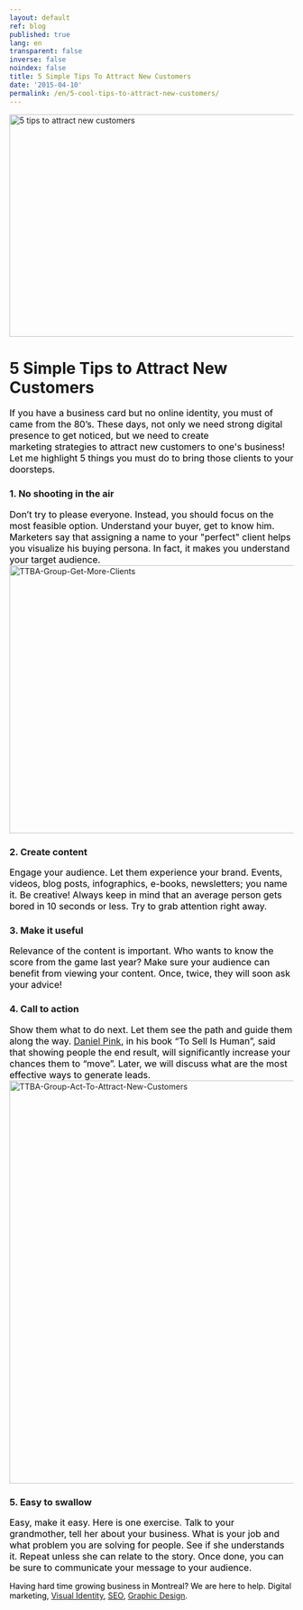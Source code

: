 ```yaml
---
layout: default
ref: blog
published: true
lang: en
transparent: false
inverse: false
noindex: false
title: 5 Simple Tips To Attract New Customers
date: '2015-04-10'
permalink: /en/5-cool-tips-to-attract-new-customers/
---
```

<img class="alignnone wp-image-1565 size-full" src="https://ttbagroup.com/wp-content/uploads/2015/08/Professioneel-wachten-e1439236934415.jpg" alt="5 tips to attract new customers" width="852" height="394" />
<h1>5 Simple Tips to Attract New Customers</h1>
<p class="p1"><span class="s1" style="font-size: 12pt; color: #000000;">If you have a business card but no online identity, you must of came from the 80’s. These days, not only we need strong digital presence to get noticed, but we need to create marketing<span class="Apple-converted-space"> </span>strategies to attract new customers to one's business! Let me highlight 5 things you must do to bring those clients to your doorsteps. </span></p>

<h3><strong>1. No shooting in the air</strong></h3>
<span style="font-size: 12pt; color: #000000;">Don’t try to please everyone. Instead, you should focus on the most feasible option. Understand your buyer, get to know him. Marketers say that assigning a name to your "perfect" client helps you visualize his buying persona. In fact, it makes you understand your target audience.</span>

<img class="alignnone wp-image-1567 size-full" src="https://ttbagroup.com/wp-content/uploads/2015/08/find-the-right-SEO-keywords-that-fit.jpg" alt="TTBA-Group-Get-More-Clients" width="752" height="475" />
<h3><strong>2. Create content</strong></h3>
<p class="p1"><span class="s1" style="font-size: 12pt; color: #000000;">Engage your audience. Let them experience your brand. Events, videos, blog posts, infographics, e-books, newsletters; you name it. Be creative! Always keep in mind that an average person gets bored in 10 seconds or less. Try to grab attention right away. </span></p>

<h3><strong>3. Make it useful</strong></h3>
<p class="p1"><span class="s1" style="font-size: 12pt; color: #000000;">Relevance of the content is important. Who wants to know the score from the game last year? Make sure your audience can benefit from viewing your content. Once, twice, they will soon ask your advice!</span></p>

<h3><strong>4. Call to action</strong></h3>
<span style="font-size: 12pt; color: #000000;">Show them what to do next. Let them see the path and guide them along the way. <a href="http://www.danpink.com/about/" target="_blank">Daniel Pink</a>, in his book “To Sell Is Human”, said that showing people the end result, will significantly increase your chances them to “move”. Later, we will discuss what are the most effective ways to generate leads.</span>

<img class="alignnone wp-image-1569 size-large" src="https://ttbagroup.com/wp-content/uploads/2015/08/Vladimir_Putin-6-1940x1352-1024x714.jpg" alt="TTBA-Group-Act-To-Attract-New-Customers" width="1024" height="714" />
<h3><strong>5. Easy to swallow</strong></h3>
<span style="font-size: 12pt; color: #000000;">Easy, make it easy. Here is one exercise. Talk to your grandmother, tell her about your business. What is your job and what problem you are solving for people. See if she understands it. Repeat unless she can relate to the story. Once done, you can be sure to communicate your message to your audience.</span>

<span style="color: #000000;">Having hard time growing business in Montreal? We are here to help. Digital marketing, <a href="/?page_id=650">Visual Identity</a>, <a href="/?page_id=648">SEO</a>, <a href="/?page_id=650">Graphic Design</a>.</span>

